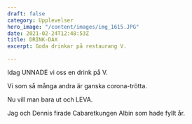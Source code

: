 ```yaml
---
draft: false
category: Upplevelser
hero_image: "/content/images/img_1615.JPG"
date: 2021-02-24T12:48:53Z
title: DRINK-DAX
excerpt: Goda drinkar på restaurang V.

---
```

Idag UNNADE vi oss en drink på V.

Vi som så många andra är ganska corona-trötta.

Nu vill man bara ut och LEVA.

Jag och Dennis firade Cabaretkungen Albin som hade fyllt år.